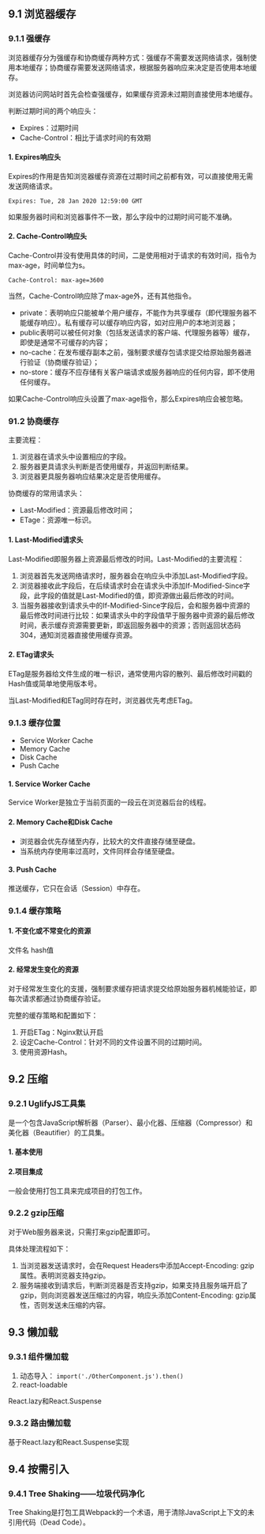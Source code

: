 ## 9.1 浏览器缓存

### 9.1.1 强缓存

浏览器缓存分为强缓存和协商缓存两种方式：强缓存不需要发送网络请求，强制使用本地缓存；协商缓存需要发送网络请求，根据服务器响应来决定是否使用本地缓存。

浏览器访问网站时首先会检查强缓存，如果缓存资源未过期则直接使用本地缓存。

判断过期时间的两个响应头：

- Expires：过期时间
- Cache-Control：相比于请求时间的有效期

#### 1. Expires响应头

Expires的作用是告知浏览器缓存资源在过期时间之前都有效，可以直接使用无需发送网络请求。

`Expires: Tue, 28 Jan 2020 12:59:00 GMT`

如果服务器时间和浏览器事件不一致，那么字段中的过期时间可能不准确。

#### 2. Cache-Control响应头

Cache-Control并没有使用具体的时间，二是使用相对于请求的有效时间，指令为max-age，时间单位为s。

`Cache-Control: max-age=3600`

当然，Cache-Control响应除了max-age外，还有其他指令。

- private：表明响应只能被单个用户缓存，不能作为共享缓存（即代理服务器不能缓存响应）。私有缓存可以缓存响应内容，如对应用户的本地浏览器；
- public表明可以被任何对象（包括发送请求的客户端、代理服务器等）缓存，即使是通常不可缓存的内容；
- no-cache：在发布缓存副本之前，强制要求缓存包请求提交给原始服务器进行验证（协商缓存验证）；
- no-store：缓存不应存储有关客户端请求或服务器响应的任何内容，即不使用任何缓存。

如果Cache-Control响应头设置了max-age指令，那么Expires响应会被忽略。

### 91.2 协商缓存

主要流程：

1. 浏览器在请求头中设置相应的字段。
2. 服务器更具请求头判断是否使用缓存，并返回判断结果。
3. 浏览器更具服务器响应结果决定是否使用缓存。

协商缓存的常用请求头：

- Last-Modified：资源最后修改时间；
- ETage：资源唯一标识。

#### 1. Last-Modified请求头

Last-Modified即服务器上资源最后修改的时间。Last-Modified的主要流程：

1. 浏览器首先发送网络请求时，服务器会在响应头中添加Last-Modified字段。
2. 浏览器接收此字段后，在后续请求时会在请求头中添加If-Modified-Since字段，此字段的值就是Last-Modified的值，即资源做出最后修改的时间。
3. 当服务器接收到请求头中的If-Modified-Since字段后，会和服务器中资源的最后修改时间进行比较：如果请求头中的字段值早于服务器中资源的最后修改时间，表示缓存资源需要更新，即返回服务器中的资源；否则返回状态码304，通知浏览器直接使用缓存资源。

#### 2. ETag请求头

ETag是服务器给文件生成的唯一标识，通常使用内容的散列、最后修改时间戳的Hash值或简单地使用版本号。

当Last-Modified和ETag同时存在时，浏览器优先考虑ETag。

### 9.1.3 缓存位置

- Service Worker Cache
- Memory Cache
- Disk Cache
- Push Cache

#### 1. Service Worker Cache

Service Worker是独立于当前页面的一段云在浏览器后台的线程。

#### 2. Memory Cache和Disk Cache

- 浏览器会优先存储至内存，比较大的文件直接存储至硬盘。
- 当系统内存使用率过高时，文件同样会存储至硬盘。

#### 3. Push Cache

推送缓存，它只在会话（Session）中存在。

### 9.1.4 缓存策略

#### 1. 不变化或不常变化的资源

文件名 hash值

#### 2. 经常发生变化的资源

对于经常发生变化的支援，强制要求缓存把请求提交给原始服务器机械能验证，即每次请求都通过协商缓存验证。

完整的缓存策略和配置如下：

1. 开启ETag：Nginx默认开启
2. 设定Cache-Control：针对不同的文件设置不同的过期时间。
3. 使用资源Hash。

## 9.2 压缩

### 9.2.1 UglifyJS工具集

是一个包含JavaScript解析器（Parser）、最小化器、压缩器（Compressor）和美化器（Beautifier）的工具集。

#### 1. 基本使用

#### 2.项目集成

一般会使用打包工具来完成项目的打包工作。

### 9.2.2 gzip压缩

对于Web服务器来说，只需打来gzip配置即可。

具体处理流程如下：

1. 当浏览器发送请求时，会在Request Headers中添加Accept-Encoding: gzip属性。表明浏览器支持gzip。
2. 服务端接收到请求后，判断浏览器是否支持gzip，如果支持且服务端开启了 gzip，则向浏览器发送压缩过的内容，响应头添加Content-Encoding: gzip属性，否则发送未压缩的内容。

## 9.3 懒加载

### 9.3.1 组件懒加载

1. 动态导入： `import('./OtherComponent.js').then()`
2. react-loadable

React.lazy和React.Suspense

### 9.3.2 路由懒加载

基于React.lazy和React.Suspense实现

## 9.4 按需引入

### 9.4.1 Tree Shaking——垃圾代码净化

Tree Shaking是打包工具Webpack的一个术语，用于清除JavaScript上下文的未引用代码（Dead Code）。